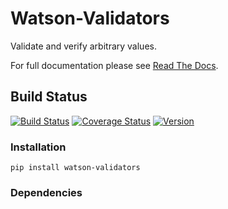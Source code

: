 # Watson-Validators

Validate and verify arbitrary values.

For full documentation please see [Read The
Docs](http://watson-validators.readthedocs.org/).

## Build Status

[![Build
Status](https://img.shields.io/travis/watsonpy/watson-validators.svg?maxAge=2592000)](https://travis-ci.org/watsonpy/watson-validators)
[![Coverage
Status](https://img.shields.io/coveralls/watsonpy/watson-validators.svg?maxAge=2592000)](https://coveralls.io/r/watsonpy/watson-validators)
[![Version](https://img.shields.io/pypi/v/watson-validators.svg?maxAge=2592000)](https://pypi.python.org/pypi/watson-validators/)

### Installation

`pip install watson-validators`

### Dependencies
